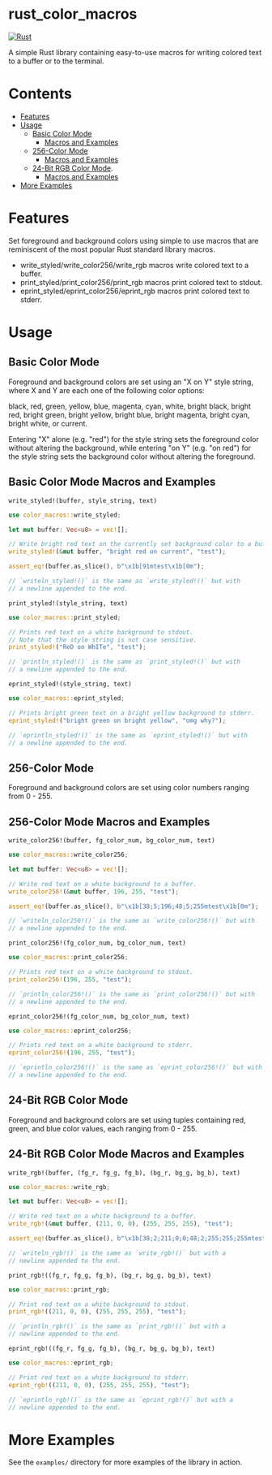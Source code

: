 rust_color_macros
=================

[![Rust](https://github.com/ryanv404/rust_color_macros/actions/workflows/rust.yml/badge.svg)](https://github.com/ryanv404/rust_color_macros/actions/workflows/rust.yml)

A simple Rust library containing easy-to-use macros for writing colored
text to a buffer or to the terminal.


Contents
========

* [Features](#Features)
* [Usage](#Usage)
    * [Basic Color Mode](#Basic-Color-Mode)
        * [Macros and Examples](#Basic-Color-Mode-Macros-and-Examples)
    * [256-Color Mode](#256-Color-Mode)
        * [Macros and Examples](#256-Color-Mode-Macros-and-Examples)
    * [24-Bit RGB Color Mode](#24-Bit-RGB-Color-Mode).
        * [Macros and Examples](#24-Bit-RGB-Color-Mode-Macros-and-Examples)
* [More Examples](#More-Examples)


Features
========

Set foreground and background colors using simple to use macros that are
reminiscent of the most popular Rust standard library macros.

* write_styled/write_color256/write_rgb macros write colored text to a buffer.
* print_styled/print_color256/print_rgb macros print colored text to stdout.
* eprint_styled/eprint_color256/eprint_rgb macros print colored text to stderr.


Usage
=====

Basic Color Mode
----------------

Foreground and background colors are set using an "X on Y" style string,
where X and Y are each one of the following color options:

black, red, green, yellow, blue, magenta, cyan, white, bright black,
bright red, bright green, bright yellow, bright blue, bright magenta,
bright cyan, bright white, or current.

Entering "X" alone (e.g. "red") for the style string sets the foreground color
without altering the background, while entering "on Y" (e.g. "on red") for the
style string sets the background color without altering the foreground.

Basic Color Mode Macros and Examples
------------------------------------

`write_styled!(buffer, style_string, text)`

```rust
use color_macros::write_styled;

let mut buffer: Vec<u8> = vec![];

// Write bright red text on the currently set background color to a buffer.
write_styled!(&mut buffer, "bright red on current", "test");

assert_eq!(buffer.as_slice(), b"\x1b[91mtest\x1b[0m");

// `writeln_styled!()` is the same as `write_styled!()` but with
// a newline appended to the end.
```

`print_styled!(style_string, text)`

```rust
use color_macros::print_styled;

// Prints red text on a white background to stdout.
// Note that the style string is not case sensitive.
print_styled!("ReD on WhITe", "test");

// `println_styled!()` is the same as `print_styled!()` but with
// a newline appended to the end.
```

`eprint_styled!(style_string, text)`

```rust
use color_macros::eprint_styled;

// Prints bright green text on a bright yellow background to stderr.
eprint_styled!("bright green on bright yellow", "omg why?");

// `eprintln_styled!()` is the same as `eprint_styled!()` but with
// a newline appended to the end.
```

256-Color Mode
--------------

Foreground and background colors are set using color numbers ranging
from 0 - 255.

256-Color Mode Macros and Examples
----------------------------------

`write_color256!(buffer, fg_color_num, bg_color_num, text)`

```rust
use color_macros::write_color256;

let mut buffer: Vec<u8> = vec![];

// Write red text on a white background to a buffer.
write_color256!(&mut buffer, 196, 255, "test");

assert_eq!(buffer.as_slice(), b"\x1b[38;5;196;48;5;255mtest\x1b[0m");

// `writeln_color256!()` is the same as `write_color256!()` but with
// a newline appended to the end.
```

`print_color256!(fg_color_num, bg_color_num, text)`

```rust
use color_macros::print_color256;

// Prints red text on a white background to stdout.
print_color256!(196, 255, "test");

// `println_color256!()` is the same as `print_color256!()` but with
// a newline appended to the end.
```

`eprint_color256!(fg_color_num, bg_color_num, text)`

```rust
use color_macros::eprint_color256;

// Prints red text on a white background to stderr.
eprint_color256!(196, 255, "test");

// `eprintln_color256!()` is the same as `eprint_color256!()` but with
// a newline appended to the end.
```

24-Bit RGB Color Mode
---------------------

Foreground and background colors are set using tuples containing red, green, and
blue color values, each ranging from 0 - 255.

24-Bit RGB Color Mode Macros and Examples
-----------------------------------------

`write_rgb!(buffer, (fg_r, fg_g, fg_b), (bg_r, bg_g, bg_b), text)`

```rust
use color_macros::write_rgb;

let mut buffer: Vec<u8> = vec![];

// Write red text on a white background to a buffer.
write_rgb!(&mut buffer, (211, 0, 0), (255, 255, 255), "test");

assert_eq!(buffer.as_slice(), b"\x1b[38;2;211;0;0;48;2;255;255;255mtest\x1b[0m");

// `writeln_rgb!()` is the same as `write_rgb!()` but with a
// newline appended to the end.
```

`print_rgb!((fg_r, fg_g, fg_b), (bg_r, bg_g, bg_b), text)`

```rust
use color_macros::print_rgb;

// Print red text on a white background to stdout.
print_rgb!((211, 0, 0), (255, 255, 255), "test");

// `println_rgb!()` is the same as `print_rgb!()` but with a
// newline appended to the end.
```

`eprint_rgb!((fg_r, fg_g, fg_b), (bg_r, bg_g, bg_b), text)`

```rust
use color_macros::eprint_rgb;

// Print red text on a white background to stderr.
eprint_rgb!((211, 0, 0), (255, 255, 255), "test");

// `eprintln_rgb!()` is the same as `eprint_rgb!()` but with a
// newline appended to the end.
```


More Examples
=============

See the `examples/` directory for more examples of the library in action.
